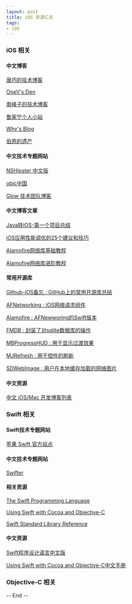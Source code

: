 ```yaml
---
layout: post
title: iOS 资源汇总
tags: 
- iOS
---
```



### iOS 相关

#### 中文博客
[唐巧的技术博客](http://blog.devtang.com)

[OneV's Den](http://onevcat.com)

[南峰子的技术博客](http://southpeak.github.io)

[鲁家宁个人小站](http://mvc.coding.io)

[Why's Blog](http://blog.callmewhy.com)

[伯恩的遗产](http://www.jianshu.com/users/5acac5529187/latest_articles)

#### 中文技术专题网站
[NSHipster 中文版](http://nshipster.cn)

[objc中国](http://objccn.io)

[Glow 技术团队博客](http://tech.glowing.com)


#### 中文博客文章
[Java转iOS-第一个项目总结](http://my.oschina.net/lujianing/blog/394367?p=6#comments)

[iOS应用性能调优的25个建议和技巧](http://blog.jobbole.com/37984/)

[Alamofire网络库基础教程](http://www.jianshu.com/p/f1208b5e42d9)

[Alamofire网络库进阶教程](http://www.jianshu.com/p/30599f64a09c)


#### 常用开源库
[Github-iOS备忘 : GitHub上的常用开源库总结](http://github.ibireme.com/github/list/ios/)

[AFNetworking : iOS网络请求组件](https://github.com/AFNetworking/AFNetworking)

[Alamofire : AFNewworing的Swift版本](https://github.com/Alamofire/Alamofire)

[FMDB : 封装了对sqlite数据库的操作](https://github.com/ccgus/fmdb)

[MBProgressHUD : 用于显示过渡效果](https://github.com/jdg/MBProgressHUD)

[MJRefresh : 用于控件的刷新](https://github.com/CoderMJLee/MJRefresh)

[SDWebImage : 用户在本地缓存加载的网络图片](https://github.com/rs/SDWebImage)

#### 中文资源
[中文 iOS/Mac 开发博客列表](https://github.com/tangqiaoboy/iOSBlogCN)

### Swift 相关
#### Swift技术专题网站
[苹果 Swift 官方站点](https://developer.apple.com/swift/)

#### 中文技术专题网站
[Swifter](http://swifter.tips)

#### 相关资源
[The Swift Programming Language](https://developer.apple.com/library/ios/documentation/Swift/Conceptual/Swift_Programming_Language/)

[Using Swift with Cocoa and Objective-C](https://developer.apple.com/library/ios/documentation/Swift/Conceptual/BuildingCocoaApps/)

[Swift Standard Library Reference
](https://developer.apple.com/library/prerelease/ios/documentation/General/Reference/SwiftStandardLibraryReference/index.html)

#### 中文资源
[Swift程序设计语言中文版](https://github.com/numbbbbb/the-swift-programming-language-in-chinese)

[Using Swift with Cocoa and Objective-C中文手册](https://github.com/CocoaChina-editors/Welcome-to-Swift/blob/master/UsingSwiftwithCocoaandObjective-C中文手册.md)

### Objective-C 相关



-- End --
